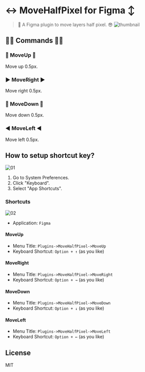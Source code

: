 # ↔️ MoveHalfPixel for Figma ↕️
> 🤘 A Figma plugin to move layers half pixel. 😎
![thumbnail](https://user-images.githubusercontent.com/26219456/75258669-2de3dc80-582a-11ea-9102-51d7f7e379fc.png)
## 👨‍💻 Commands 👩‍💻

### 🔼 MoveUp 🔼

Move up 0.5px.

### ▶️ MoveRight ▶️

Move right 0.5px.

### 🔽 MoveDown 🔽

Move down 0.5px.

### ◀️ MoveLeft ◀️

Move left 0.5px.

## How to setup shortcut key?

![01](https://user-images.githubusercontent.com/26219456/75257387-389d7200-5828-11ea-8e2e-187d4dbd7292.png)
1. Go to System Preferences.
2. Click "Keyboard".
3. Select "App Shortcuts".

### Shortcuts

![02](https://user-images.githubusercontent.com/26219456/75257394-3c30f900-5828-11ea-86c3-0f8cf2ed3fb2.png)
* Application: `Figma`

#### MoveUp

* Menu Title: `Plugins->MoveHalfPixel->MoveUp`
* Keyboard Shortcut: `Option + ↑` (as you like)

#### MoveRight

* Menu Title: `Plugins->MoveHalfPixel->MoveRight`
* Keyboard Shortcut: `Option + →` (as you like)

#### MoveDown

* Menu Title: `Plugins->MoveHalfPixel->MoveDown`
* Keyboard Shortcut: `Option + ↓` (as you like)

#### MoveLeft

* Menu Title: `Plugins->MoveHalfPixel->MoveLeft`
* Keyboard Shortcut: `Option + ←` (as you like)

## License
MIT

